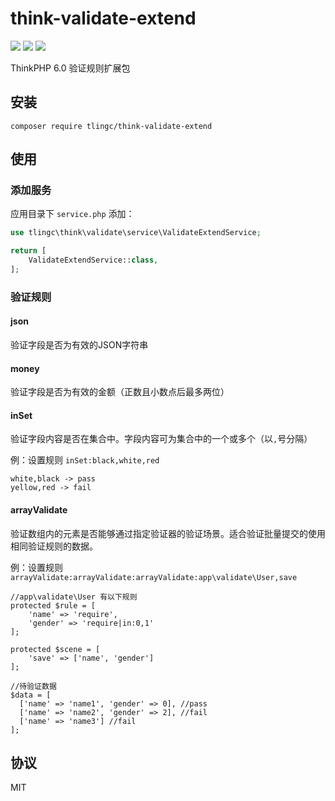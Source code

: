 # think-validate-extend
[![](https://img.shields.io/packagist/v/tlingc/think-validate-extend.svg)](https://packagist.org/packages/tlingc/think-validate-extend)
[![](https://img.shields.io/packagist/dt/tlingc/think-validate-extend.svg)](https://packagist.org/packages/tlingc/think-validate-extend)
[![](https://img.shields.io/badge/license-MIT-green.svg)](LICENSE.md)

ThinkPHP 6.0 验证规则扩展包

## 安装
```
composer require tlingc/think-validate-extend
```

## 使用
### 添加服务
应用目录下 `service.php` 添加：
```php
use tlingc\think\validate\service\ValidateExtendService;

return [
    ValidateExtendService::class,
];
```
### 验证规则

#### json
验证字段是否为有效的JSON字符串
#### money
验证字段是否为有效的金额（正数且小数点后最多两位）
#### inSet
验证字段内容是否在集合中。字段内容可为集合中的一个或多个（以`,`号分隔）

例：设置规则 `inSet:black,white,red`
```
white,black -> pass
yellow,red -> fail
```
#### arrayValidate
验证数组内的元素是否能够通过指定验证器的验证场景。适合验证批量提交的使用相同验证规则的数据。

例：设置规则 `arrayValidate:arrayValidate:arrayValidate:app\validate\User,save`
```
//app\validate\User 有以下规则
protected $rule = [
    'name' => 'require',
    'gender' => 'require|in:0,1'
];

protected $scene = [
    'save' => ['name', 'gender']
];

//待验证数据
$data = [
  ['name' => 'name1', 'gender' => 0], //pass
  ['name' => 'name2', 'gender' => 2], //fail
  ['name' => 'name3'] //fail
];
```

## 协议
MIT
